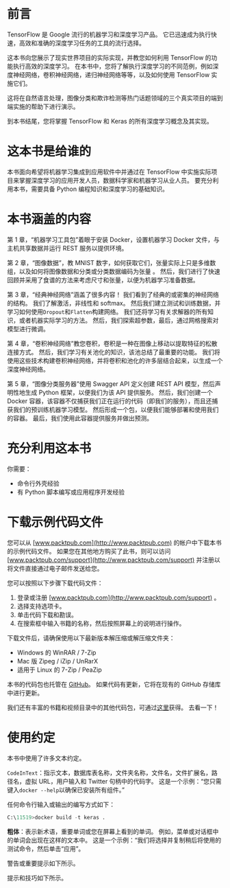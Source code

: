 # 前言

TensorFlow 是 Google 流行的机器学习和深度学习产品。 它已迅速成为执行快速，高效和准确的深度学习任务的工具的流行选择。

这本书向您展示了现实世界项目的实际实现，并教您如何利用 TensorFlow 的功能执行高效的深度学习。 在本书中，您将了解执行深度学习的不同范例，例如深度神经网络，卷积神经网络，递归神经网络等等，以及如何使用 TensorFlow 实施它们。

这将在自然语言处理，图像分类和欺诈检测等热门话题领域的三个真实项目的端到端实施的帮助下进行演示。

到本书结尾，您将掌握 TensorFlow 和 Keras 的所有深度学习概念及其实现。

# 这本书是给谁的

本书面向希望将机器学习集成到应用软件中并通过在 TensorFlow 中实施实际项目来掌握深度学习的应用开发人员，数据科学家和机器学习从业人员。 要充分利用本书，需要具备 Python 编程知识和深度学习的基础知识。

# 本书涵盖的内容

第 1 章，“机器学习工具包”着眼于安装 Docker，设置机器学习 Docker 文件，与主机共享数据并运行 REST 服务以提供环境。

第 2 章，“图像数据”，教 MNIST 数字，如何获取它们，张量实际上只是多维数组，以及如何将图像数据和分类或分类数据编码为张量 。 然后，我们进行了快速回顾并采用了食谱的方法来考虑尺寸和张量，以便为机器学习准备数据。

第 3 章，“经典神经网络”涵盖了很多内容！ 我们看到了经典的或密集的神经网络的结构。 我们了解激活，非线性和 softmax。 然后我们建立测试和训练数据，并学习如何使用`Dropout`和`Flatten`构建网络。 我们还将学习有关求解器的所有知识，或者机器实际学习的方法。 然后，我们探索超参数，最后，通过网格搜索对模型进行微调。

第 4 章，“卷积神经网络”教您卷积，卷积是一种在图像上移动以提取特征的松散连接方式。 然后，我们学习有关池化的知识，该池总结了最重要的功能。 我们将使用这些技术构建卷积神经网络，并将卷积和池化的许多层结合起来，以生成一个深度神经网络。

第 5 章，“图像分类服务器”使用 Swagger API 定义创建 REST API 模型，然后声明性地生成 Python 框架，以便我们为该 API 提供服务。 然后，我们创建一个 Docker 容器，该容器不仅捕获我们正在运行的代码（即我们的服务），而且还捕获我们的预训练机器学习模型。 然后形成一个包，以便我们能够部署和使用我们的容器。 最后，我们使用此容器提供服务并做出预测。

# 充分利用这本书

你需要：

*   命令行外壳经验
*   有 Python 脚本编写或应用程序开发经验

# 下载示例代码文件

您可以从 [www.packtpub.com](http://www.packtpub.com) 的帐户中下载本书的示例代码文件。 如果您在其他地方购买了此书，则可以访问 [www.packtpub.com/support](http://www.packtpub.com/support) 并注册以将文件直接通过电子邮件发送给您。

您可以按照以下步骤下载代码文件：

1.  登录或注册 [www.packtpub.com](http://www.packtpub.com/support) 。
2.  选择支持选项卡。
3.  单击代码下载和勘误。
4.  在搜索框中输入书籍的名称，然后按照屏幕上的说明进行操作。

下载文件后，请确保使用以下最新版本解压缩或解压缩文件夹：

*   Windows 的 WinRAR / 7-Zip
*   Mac 版 Zipeg / iZip / UnRarX
*   适用于 Linux 的 7-Zip / PeaZip

本书的代码包也托管在 [GitHub](https://github.com/PacktPublishing/Hands-On-Deep-Learning-for-Images-with-TensorFlow)。 如果代码有更新，它将在现有的 GitHub 存储库中进行更新。

我们还有丰富的书籍和视频目录中的其他代码包，可通过[这里](https://github.com/PacktPublishing/)获得。 去看一下！

# 使用约定

本书中使用了许多文本约定。

`CodeInText`：指示文本，数据库表名称，文件夹名称，文件名，文件扩展名，路径名，虚拟 URL，用户输入和 Twitter 句柄中的代码字。 这是一个示例：“您只需键入`docker --help`以确保已安装所有组件。”

任何命令行输入或输出的编写方式如下：

```py
C:\11519>docker build -t keras .
```

**粗体**：表示新术语，重要单词或您在屏幕上看到的单词。 例如，菜单或对话框中的单词会出现在这样的文本中。 这是一个示例：“我们将选择并复制稍后将使用的测试命令，然后单击“应用”。

警告或重要提示如下所示。

提示和技巧如下所示。